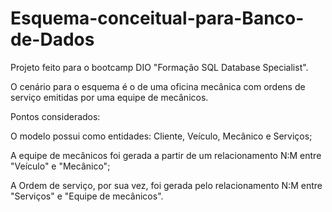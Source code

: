 # Esquema-conceitual-para-Banco-de-Dados
Projeto feito para o bootcamp DIO "Formação SQL Database Specialist".

O cenário para o esquema é o de uma oficina mecânica com ordens de serviço emitidas por uma equipe de mecânicos.

Pontos considerados:

 O modelo possui como entidades: Cliente, Veículo, Mecânico e Serviços; 
 
 A equipe de mecânicos foi gerada a partir de um relacionamento N:M entre "Veículo" e "Mecânico";
 
 A Ordem de serviço, por sua vez, foi gerada pelo relacionamento N:M entre "Serviços" e "Equipe de mecânicos".
	
